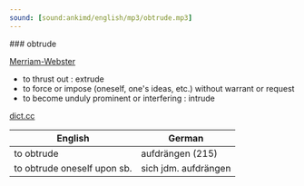 ```yaml
---
sound: [sound:ankimd/english/mp3/obtrude.mp3]
---
```


\### obtrude

[Merriam-Webster](https://www.merriam-webster.com/dictionary/obtrude)

- to thrust out : extrude
- to force or impose (oneself, one's ideas, etc.) without warrant or request
- to become unduly prominent or interfering : intrude

[dict.cc](https://www.dict.cc/obtrude)

| English        | German       |
| -------------- | ------------ |
| to obtrude | aufdrängen (215) |
| to obtrude oneself upon sb. | sich jdm. aufdrängen |
